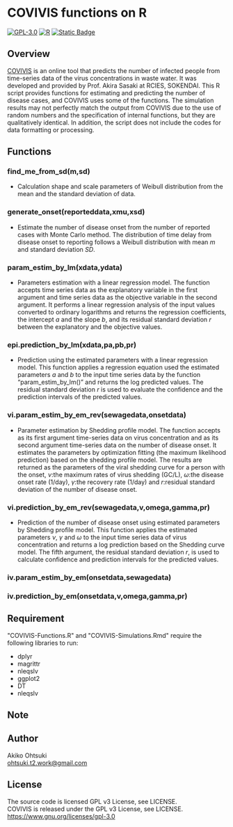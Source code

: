 # COVIVIS functions on R

[![GPL-3.0](https://custom-icon-badges.herokuapp.com/badge/license-GPL%203.0-8BB80A.svg?logo=law&logoColor=white)]()
[![R](https://custom-icon-badges.herokuapp.com/badge/R-198CE7.svg?logo=R&logoColor=white)]()
[![Static Badge](https://img.shields.io/badge/COVIVIS-v1.0.0-CCCCCC?link=https%3A%2F%2Fcovivis.soken.ac.jp%2F)](https://covivis.soken.ac.jp/)


## Overview
[COVIVIS](https://covivis.soken.ac.jp/) is an online tool that predicts the number of infected people from time-series data of the virus concentrations in waste water. It was developed and provided by Prof. Akira Sasaki at RCIES, SOKENDAI. This R script provides functions for estimating and predicting the number of disease cases, and COVIVIS uses some of the functions. The simulation results may not perfectly match the output from COVIVIS due to the use of random numbers and the specification of internal functions, but they are qualitatively identical. In addition, the script does not include the codes for data formatting or processing.

## Functions
### find_me_from_sd(m,sd)
- Calculation shape and scale parameters of Weibull distribution from the mean and the standard deviation of data.

### generate_onset(reporteddata,xmu,xsd)
- Estimate the number of disease onset from the number of reported cases with Monte Carlo method. The distribution of time delay from disease onset to reporting follows a Weibull distribution with mean $m$ and standard deviation $SD$.

### param_estim_by_lm(xdata,ydata)
- Parameters estimation with a linear regression model. 
The function accepts time series data as the explanatory variable in the first argument and time series data as the objective variable in the second argument. It performs a linear regression analysis of the input values converted to ordinary logarithms and returns the regression coefficients, the intercept $a$ and the slope $b$, and its residual standard deviation $r$ between the explanatory and the objective values.

### epi.prediction_by_lm(xdata,pa,pb,pr)
- Prediction using the estimated parameters with a linear regression model. This function applies a regression equation used the estimated parameters $a$ and $b$ to the input time series data by the function “param_estim_by_lm()” and returns the log predicted values. The residual standard deviation $r$ is used to evaluate the confidence and the prediction intervals of the predicted values.

### vi.param_estim_by_em_rev(sewagedata,onsetdata)
- Parameter estimation by Shedding profile model. The function accepts as its first argument time-series data on virus concentration and as its second argument time-series data on the number of disease onset. It estimates the parameters by optimization fitting (the maximum likelihood prediction) based on the shedding profile model.
 The results are returned as the parameters of the viral shedding curve for a person with the onset, $\nu$:the maximum rates of virus shedding (GC/L), $\omega$:the disease onset rate (1/day), $\gamma$:the recovery rate (1/day) and $r$:residual standard deviation of the number of disease onset.

### vi.prediction_by_em_rev(sewagedata,v,omega,gamma,pr)
- Prediction of the number of disease onset using estimated parameters by Shedding profile model.
 This function applies the estimated parameters $\nu$, $\gamma$ and $\omega$ to the input time series data of virus concentration and returns a log prediction based on the Shedding curve model. The fifth argument, the residual standard deviation $r$, is used to calculate confidence and prediction intervals for the predicted values. 

### iv.param_estim_by_em(onsetdata,sewagedata)
### iv.prediction_by_em(onsetdata,v,omega,gamma,pr)

## Requirement 
"COVIVIS-Functions.R" and "COVIVIS-Simulations.Rmd" require the following libraries to run:
- dplyr 
- magrittr
- nleqslv
- ggplot2
- DT
- nleqslv

## Note

## Author
Akiko Ohtsuki <br>
ohtsuki.t2.work@gmail.com

## License
The source code is licensed GPL v3 License, see LICENSE.<br>
COVIVIS is released under the GPL v3 License, see LICENSE.<br>
https://www.gnu.org/licenses/gpl-3.0
